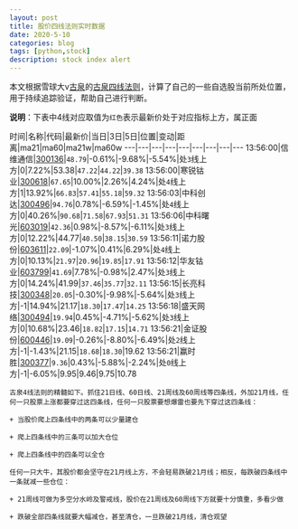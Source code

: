 ```yaml
---
layout: post
title: 股价四线法则实时数据
date: 2020-5-10
categories: blog
tags: [python,stock]
description: stock index alert
---
```



本文根据雪球大v[古泉](https://xueqiu.com/u/7148646888)的[古泉四线法则](https://xueqiu.com/7148646888/130498192)，计算了自己的一些自选股当前所处位置，用于持续追踪验证，帮助自己进行判断。

**说明**：下表中4线对应取值为`红色`表示最新价处于对应指标上方，属正面

时间|名称|代码|最新价|当日|3日|5日|位置|变动|距离|ma21|ma60|ma21w|ma60w
---|---|---|---|---|---|---|---|---
13:56:00|信维通信|[300136](https://xueqiu.com/S/SZ300136)|`48.79`|-0.61%|-9.68%|-5.54%|处`3`线上方|0|7.22%|53.38|`47.22`|`44.22`|`39.38`
13:56:00|寒锐钴业|[300618](https://xueqiu.com/S/SZ300618)|`67.65`|10.00%|2.26%|4.24%|处`4`线上方|1|13.92%|`66.83`|`57.41`|`55.18`|`59.32`
13:56:03|中科创达|[300496](https://xueqiu.com/S/SZ300496)|`94.76`|0.78%|-6.59%|-1.45%|处`4`线上方|0|40.26%|`90.68`|`71.58`|`67.93`|`51.31`
13:56:06|中科曙光|[603019](https://xueqiu.com/S/SH603019)|`42.36`|0.98%|-8.57%|-6.11%|处`3`线上方|0|12.22%|44.77|`40.50`|`38.15`|`30.59`
13:56:11|诺力股份|[603611](https://xueqiu.com/S/SH603611)|`22.09`|-1.07%|0.41%|6.29%|处`4`线上方|0|10.13%|`21.97`|`20.96`|`19.85`|`17.91`
13:56:12|华友钴业|[603799](https://xueqiu.com/S/SH603799)|`41.69`|7.78%|-0.98%|2.47%|处`3`线上方|0|14.24%|41.99|`37.46`|`35.77`|`32.11`
13:56:15|长亮科技|[300348](https://xueqiu.com/S/SZ300348)|`20.05`|-0.30%|-9.98%|-5.64%|处`3`线上方|-1|14.94%|21.17|`18.30`|`17.47`|`14.25`
13:56:18|盛天网络|[300494](https://xueqiu.com/S/SZ300494)|`19.94`|0.45%|-4.71%|-5.62%|处`3`线上方|0|10.68%|23.46|`18.82`|`17.15`|`14.71`
13:56:21|金证股份|[600446](https://xueqiu.com/S/SH600446)|`19.09`|-0.26%|-8.80%|-6.49%|处`2`线上方|-1|-1.43%|21.15|`18.68`|`18.30`|19.62
13:56:21|赢时胜|[300377](https://xueqiu.com/S/SZ300377)|`9.36`|0.43%|-5.88%|-2.24%|处`0`线上方|-1|-6.05%|9.95|9.46|9.75|10.78

```
古泉4线法则的精髓如下。抓住21日线、60日线、21周线及60周线等四条线，外加21月线，任何一只股票上涨都要穿过这四条线，任何一只股票要想爆雷也要先下穿过这四条线：

+ 当股价爬上四条线中的两条可以少量建仓

+ 爬上四条线中的三条可以加大仓位

+ 爬上四条线中的四条可以全仓

任何一只大牛，其股价都会坚守在21月线上方，不会轻易跌破21月线；相反，每跌破四条线中一条就减一些仓位：

+ 21周线可做为多空分水岭及警戒线，股价在21周线及60周线下方就要十分慎重，多看少做

+ 跌破全部四条线就要大幅减仓，甚至清仓，一旦跌破21月线，清仓观望
```